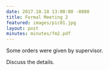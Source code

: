 ```yaml
---
date: 2017.10.18 13:00:00 -0800
title: Formal Meeting 2
featured: images/pic01.jpg
layout: post
minutes: minutes/fm2.pdf
---
```


<p>Some orders were given by supervisor.</p>
<p>Discuss the details.</p>
